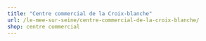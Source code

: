 ```yaml
---
title: "Centre commercial de la Croix-blanche"
url: /le-mee-sur-seine/centre-commercial-de-la-croix-blanche/
shop: centre commercial
---
```

